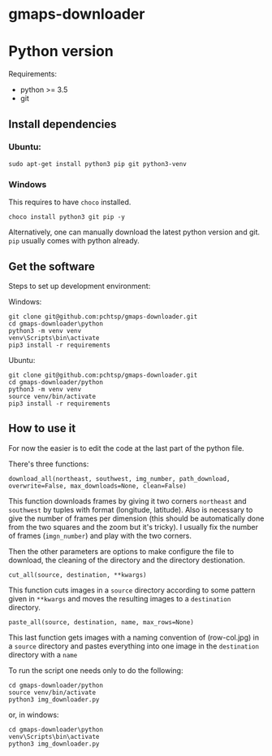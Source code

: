 gmaps-downloader
================

# Python version

Requirements:

* python >= 3.5
* git

## Install dependencies

### Ubuntu:

    sudo apt-get install python3 pip git python3-venv

### Windows

This requires to have `choco` installed.

    choco install python3 git pip -y

Alternatively, one can manually download the latest python version and git. `pip` usually comes with python already.

## Get the software

Steps to set up development environment:

Windows:

    git clone git@github.com:pchtsp/gmaps-downloader.git
    cd gmaps-downloader\python
    python3 -m venv venv
    venv\Scripts\bin\activate
    pip3 install -r requirements

Ubuntu:

    git clone git@github.com:pchtsp/gmaps-downloader.git
    cd gmaps-downloader/python
    python3 -m venv venv
    source venv/bin/activate
    pip3 install -r requirements


## How to use it

For now the easier is to edit the code at the last part of the python file.

There's three functions:

    download_all(northeast, southwest, img_number, path_download, overwrite=False, max_downloads=None, clean=False)

This function downloads frames by giving it two corners `northeast` and `southwest` by tuples with format (longitude, latitude).
Also is necessary to give the number of frames per dimension (this should be automatically done from the two squares and the zoom but it's tricky).
I usually fix the number of frames (`imgn_number`) and play with the two corners.

Then the other parameters are options to make configure the file to download, the cleaning of the directory and the directory destionation.

    cut_all(source, destination, **kwargs)

This function cuts images in a `source` directory according to some pattern given in `**kwargs` and moves the resulting images to a `destination` directory.

    paste_all(source, destination, name, max_rows=None)

This last function gets images with a naming convention of (row-col.jpg) in a `source` directory and pastes everything into one image in the `destination` directory with a `name`

To run the script one needs only to do the following:


    cd gmaps-downloader/python
    source venv/bin/activate
    python3 img_downloader.py

or, in windows:

    cd gmaps-downloader\python
    venv\Scripts\bin\activate
    python3 img_downloader.py
